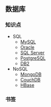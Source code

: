 ## 数据库

### 知识点

- SQL
  - [MySQL](https://www.mysql.com/)
  - [Oracle](https://www.oracle.com/index.html)
  - [SQL Server](https://www.microsoft.com/en-us/sql-server/sql-server-downloads)
  - [PostgreSQL](https://www.postgresql.org/)
  - [DB2](https://www.ibm.com/analytics/db2)
- NoSQL
  - [MongoDB](https://www.mongodb.com/cn)
  - [CouchDB](https://couchdb.apache.org/)
  - [HBase](https://hbase.apache.org/)

### 书签